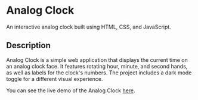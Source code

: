 # Analog Clock

An interactive analog clock built using HTML, CSS, and JavaScript.

## Description

Analog Clock is a simple web application that displays the current time on an analog clock face. It features rotating hour, minute, and second hands, as well as labels for the clock's numbers. The project includes a dark mode toggle for a different visual experience.



You can see the live demo of the Analog Clock [here](https://your-demo-link.com).


